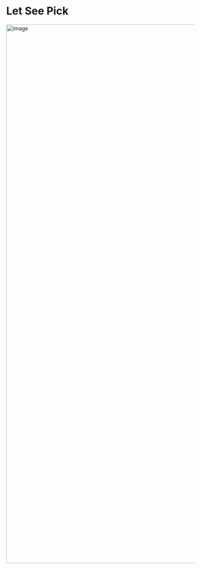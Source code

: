 # Let See Pick

<img width="1439" alt="image" src="https://user-images.githubusercontent.com/113183107/216627443-c8b6947d-cdcc-4966-bc4e-ff0f45dae2a4.png">

